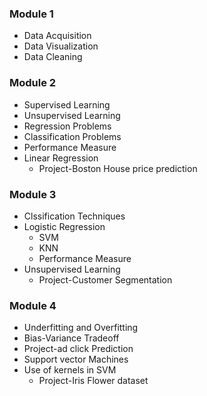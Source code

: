 ### **Module 1**

- Data Acquisition
- Data Visualization
- Data Cleaning

### **Module 2**

- Supervised Learning
- Unsupervised Learning
- Regression Problems 
- Classification Problems
- Performance Measure
- Linear Regression
	- Project-Boston House price prediction

### **Module 3**
- Clssification Techniques
- Logistic Regression
	- SVM
	- KNN 
	- Performance Measure
- Unsupervised Learning
	- Project-Customer Segmentation

###  **Module 4**
- Underfitting and Overfitting
- Bias-Variance Tradeoff
- Project-ad click Prediction
- Support vector Machines
- Use of kernels in SVM
	- Project-Iris Flower dataset
